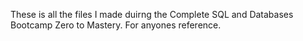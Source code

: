 These is all the files I made duirng the Complete SQL and Databases Bootcamp Zero to Mastery.
For anyones reference.
